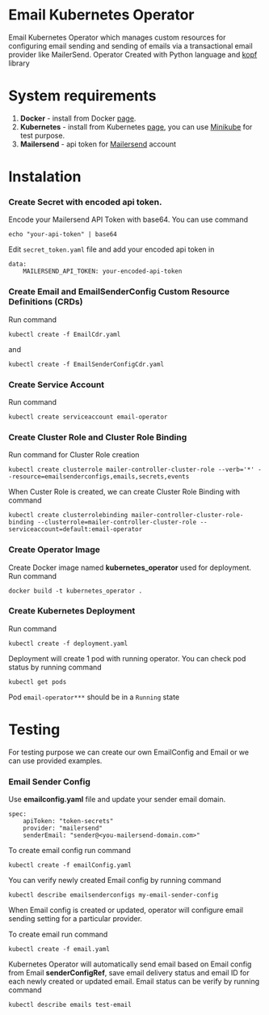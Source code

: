 # Email Kubernetes Operator

Email Kubernetes Operator which manages custom resources for configuring email sending and sending of emails via a transactional email provider like MailerSend. Operator Created with Python language and [kopf](https://kopf.readthedocs.io/en/stable/) library


# System requirements

1. **Docker** - install from Docker [page](https://docs.docker.com/get-docker/).
2. **Kubernetes** - install from Kubernetes [page](https://kubernetes.io/docs/home/), you can use [Minikube](https://minikube.sigs.k8s.io/docs/start/)  for test purpose.
3. **Mailersend** - api token for [Mailersend](https://www.mailersend.com/) account

# Instalation

### Create **Secret** with encoded api token. 
Encode your Mailersend API Token with base64. You can use command
```
echo "your-api-token" | base64
```
Edit `secret_token.yaml` file and add your encoded api token in 
```
data:
	MAILERSEND_API_TOKEN: your-encoded-api-token
```

### Create **Email** and **EmailSenderConfig** Custom Resource Definitions (CRDs)
Run command
```
kubectl create -f EmailCdr.yaml  
```
and 
```
kubectl create -f EmailSenderConfigCdr.yaml
```

### Create **Service Account**
Run command
```
kubectl create serviceaccount email-operator
```
### Create **Cluster Role** and **Cluster Role Binding**
Run command for Cluster Role creation
```
kubectl create clusterrole mailer-controller-cluster-role --verb='*' --resource=emailsenderconfigs,emails,secrets,events
```
When Custer Role is created, we can create Cluster Role Binding with command
```
kubectl create clusterrolebinding mailer-controller-cluster-role-binding --clusterrole=mailer-controller-cluster-role --serviceaccount=default:email-operator
```
### Create Operator Image
Create Docker image named **kubernetes_operator** used for deployment. Run command 
```
docker build -t kubernetes_operator .
```
### Create Kubernetes Deployment
Run command
```
kubectl create -f deployment.yaml
```
Deployment will create 1 pod with running operator. You can check pod status by running command 
```
kubectl get pods
```
Pod `email-operator***` should be in a `Running` state

# Testing
For testing purpose we can create our own EmailConfig and Email or we can use provided examples. 
### Email Sender Config
Use **emailconfig.yaml** file and update your sender email domain. 
```
spec:
	apiToken: "token-secrets"
	provider: "mailersend"
	senderEmail: "sender@<you-mailersend-domain.com>"
```
To create email config run command
```
kubectl create -f emailConfig.yaml
```
You can verify newly created Email config by running command 
```
kubectl describe emailsenderconfigs my-email-sender-config
```
When Email config is created or updated, operator will configure email sending setting for a particular provider.

To create email run command
```
kubectl create -f email.yaml
```
Kubernetes Operator will automatically send email based on Email config from Email **senderConfigRef**, save email delivery status and email ID for each newly created or updated email. Email status can be verify by running command
```
kubectl describe emails test-email
```
